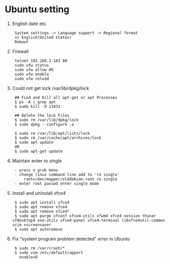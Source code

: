 Ubuntu setting
==============

1. English date etc.
   
        System settings -> Language support -> Regional format
        => English(United States)
        Reboot

2. Firewall

        telnet 192.168.1.103 80
        sudo ufw status
        sudo ufw allow 80
        sudo ufw enable
        sudo ufw reload

3. Could not get lock /var/lib/dpkg/lock

        ## Find and Kill all apt-get or apt Processes
        $ ps -A | grep apt
        $ sudo kill -9 13431

        ## Delete the lock Files
        $ sudo rm /var/lib/dpkg/lock
        $ sudo dpkg --configure -a

        $ sudo rm /var/lib/apt/lists/lock
        $ sudo rm /var/cache/apt/archives/lock
        $ sudo apt update
        OR
        $ sudo apt-get update

3. Maintain enter ro single

        - press e grub menu
        - change linuz command line add to 'ro single'
            root=/dev/mapper/olddebian-root ro single
        - enter root passwd enter single mode

4. Install and uninstall xfce4

        $ sudo apt install xfce4
        $ sudo apt remove xfce4
        $ sudo apt remove xfce4*
        $ sudo apt purge xfconf xfce4-utils xfwm4 xfce4-session thunar xfdesktop4 exo-utils xfce4-panel xfce4-terminal libxfce4util-common scim xscreensaver
        $ sudo apt autoremove

5. Fix "system program problem detected" error in Ubuntu

        $ sudo rm /var/crash/*
        $ sudo vim /etc/default/apport
          enable=0
